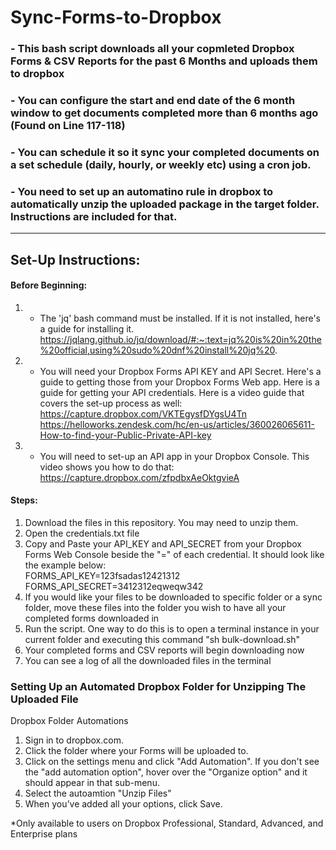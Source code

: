# Sync-Forms-to-Dropbox

### - This bash script downloads all your copmleted Dropbox Forms & CSV Reports for the past 6 Months and uploads them to dropbox
### - You can configure the start and end date of the 6 month window to get documents completed more than 6 months ago (Found on Line 117-118)
### - You can schedule it so it sync your completed documents on a set schedule (daily, hourly, or weekly etc) using a cron job. 
### - You need to set up an automatino rule in dropbox to automatically unzip the uploaded package in the target folder. Instructions are included for that.


_________________________________________________________________________________________________

## Set-Up Instructions:

#### Before Beginning:
1. - The 'jq' bash command must be installed. If it is not installed, here's a guide for installing it. https://jqlang.github.io/jq/download/#:~:text=jq%20is%20in%20the%20official,using%20sudo%20dnf%20install%20jq%20.
2. - You will need your Dropbox Forms API KEY and API Secret. Here's a guide to getting those from your Dropbox Forms Web app. Here is a guide for getting your API credentials. Here is a video guide that covers the set-up process as well: https://capture.dropbox.com/VKTEgysfDYgsU4Tn
<br> https://helloworks.zendesk.com/hc/en-us/articles/360026065611-How-to-find-your-Public-Private-API-key
3. - You will need to set-up an API app in your Dropbox Console. This video shows you how to do that: https://capture.dropbox.com/zfpdbxAeOktgvieA

#### Steps:
1. Download the files in this repository. You may need to unzip them.
2. Open the credentials.txt file
3. Copy and Paste your API_KEY and API_SECRET from your Dropbox Forms Web Console beside the "=" of each credential. It should look like the example below:  <br>
      FORMS_API_KEY=123fsadas12421312  <br>
      FORMS_API_SECRET=3412312eqweqw342  <br>
4. If you would like your files to be downloaded to specific folder or a sync folder, move these files into the folder you wish to have all your completed forms downloaded in
5. Run the script. One way to do this is to open a terminal instance in your current folder and executing this command "sh bulk-download.sh"
6. Your completed forms and CSV reports will begin downloading now
7. You can see a log of all the downloaded files in the terminal

### Setting Up an Automated Dropbox Folder for Unzipping The Uploaded File
Dropbox Folder Automations

1. Sign in to dropbox.com.
2. Click the folder where your Forms will be uploaded to.
3. Click on the settings menu and click  "Add Automation". If you don't see the "add automation option", hover over the "Organize option" and it should appear in that sub-menu. 
4. Select the autoamtion "Unzip Files"
5. When you’ve added all your options, click Save.

*Only available to users on Dropbox Professional, Standard, Advanced, and Enterprise plans



